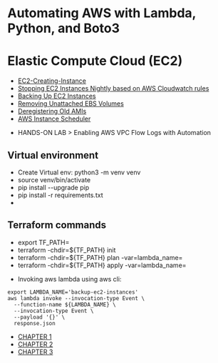 # Automating AWS with Lambda, Python, and Boto3

# Elastic Compute Cloud (EC2)
- [EC2-Creating-Instance](EC2-Creating-Instance/scripts/run.py)
- [Stopping EC2 Instances Nightly based on AWS Cloudwatch rules](EC2-Stopping-Instances/scripts/run.py)
- [Backing Up EC2 Instances](EC2-Backup-Instances/scripts/run.py)
- [Removing Unattached EBS Volumes](EC2-Removing-Unattached-Volumes/scripts/run.py)
- [Deregistering Old AMIs](EC2-Deregistering-Old-AMIs/scripts/run.py)
- [AWS Instance Scheduler](EC2-Instance-Scheduler/scripts/run.py)
* HANDS-ON LAB > Enabling AWS VPC Flow Logs with Automation


## Virtual environment
- Create Virtual env: python3 -m venv venv
- source venv/bin/activate
- pip install --upgrade pip
- pip install -r requirements.txt
-
## Terraform commands
- export TF_PATH=<Folder Name>
- terraform -chdir=${TF_PATH} init
- terraform -chdir=${TF_PATH} plan -var=lambda_name=<lambda-name>
- terraform -chdir=${TF_PATH} apply -var=lambda_name=<lambda-name>

* Invoking aws lambda using aws cli:
```shell
export LAMBDA_NAME='backup-ec2-instances'
aws lambda invoke --invocation-type Event \
  --function-name ${LAMBDA_NAME} \
  --invocation-type Event \
  --payload '{}' \
  response.json
```

- [CHAPTER 1](01-Introduction/README.md)
- [CHAPTER 2](Chapter-02/README.md)
- [CHAPTER 3](Chapter-03/README.md)
